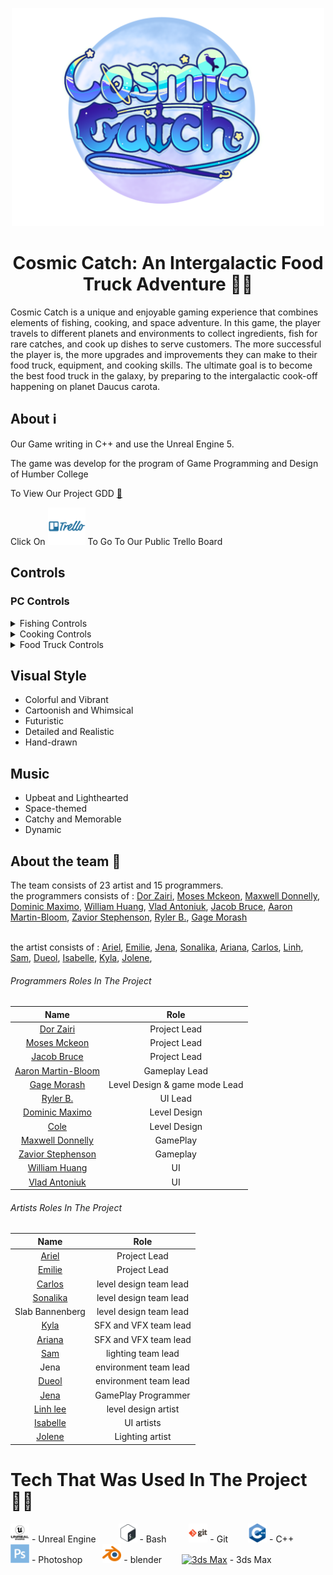 <p align="center">
<a href="">
  <img src="Assets/Cosmic_Catch-Logo.png" width="500" title="Cosmic Catch">
  </a>
</p>
<h1 align="center">Cosmic Catch: An Intergalactic Food Truck Adventure 🍗🚚</h1>

Cosmic Catch is a unique and enjoyable gaming experience that combines elements of fishing, cooking, and space adventure. In this game, the player travels to different planets and environments to collect ingredients, fish for rare catches, and cook up dishes to serve customers. The more successful the player is, the more upgrades and improvements they can make to their food truck, equipment, and cooking skills. The ultimate goal is to become the best food truck in the galaxy, by preparing to the intergalactic cook-off happening on planet Daucus carota.

## About :information_source:

Our Game writing in C++ and use the Unreal Engine 5.

The game was develop for the program of Game Programming and Design of Humber College

To View Our Project GDD <a href ="https://docs.google.com/document/d/1z9bbO228pJGLcEswCIYL1J6K8Z5_Y8eXFhxP-M9GANo/edit?usp=sharing"> :open_book:</a>

Click On <code><a href="https://trello.com/b/1UWEQkvj/cosmic-catch"><img src="https://raw.githubusercontent.com/devicons/devicon/1119b9f84c0290e0f0b38982099a2bd027a48bf1/icons/trello/trello-plain-wordmark.svg" alt="trello board" width="60" height="60"/></a></code> To Go To Our Public Trello Board

## Controls

### PC Controls

<details>
    <summary>Fishing Controls </summary>
    &nbsp;  - Space: Cast line, Sink Anchor
    <br>
    &nbsp; - WASD Keys: Change fishing angle
    <br>
    &nbsp;  - Left Mouse Button: Set hook
    <br>
    &nbsp; - Right Mouse Button: Reel in line
    <br>
</details>

<details>
   <summary>Cooking Controls </summary>
   &nbsp; - Mouse: Move ingredients
    <br>
    &nbsp; - WASD Keys: Rotate ingredients
    <br>
    &nbsp; - Left Mouse Button: Pick up/drop ingredients
    <br>
    &nbsp; - Right Mouse Button: Use utensils
    <br>
    &nbsp; - E Key: Season dish
    <br>
    &nbsp; - Q Key: Plate dish
    <br>
</details>

<details>
   <summary>Food Truck Controls </summary>
&nbsp;- WASD Keys: Move food truck
 <br>
&nbsp;- Mouse: Rotate food truck
 <br>
&nbsp;- Left Mouse Button: Interact with environment
 <br>
&nbsp;- Right Mouse Button: Open menu/inventory
 <br>
&nbsp;- Spacebar: Accelerate
 <br>
&nbsp;- Shift Key: Brake
</details>

<!-- TODO add this section only if we finish it -->
<!-- ### Console Controls
<details>
   <summary>Fishing Controls</summary>
    &nbsp;- Left Joystick: Reel in or cast line
    <br>
    &nbsp;- Right Joystick: Change fishing angle
    <br>
    &nbsp;- A button: Set hook
    <br>
    &nbsp;- B button: Reel in line

</details>


<details>
   <summary>Cooking Controls</summary>
        &nbsp;- Left Joystick: Move ingredients
        <br>
        &nbsp;- Right Joystick: Rotate ingredients
        <br>
        &nbsp;- A button: Pick up/drop ingredients
        <br>
        &nbsp;- B button: Use utensils
        <br>
        &nbsp;- X button: Season dish
        <br>
        &nbsp;- Y button: Plate dish
</details>


<details>
   <summary>Food Truck Controls</summary>
        &nbsp;- Left Joystick: Move food truck
        <br>
        &nbsp;- Right Joystick: Rotate food truck
        <br>
        &nbsp;- A button: Interact with environment
        <br>
        &nbsp;- B button: Open menu/inventory
        <br>
        &nbsp;- X button: Accelerate
        <br>
        &nbsp;- Y button: Brake
</details>

### Mobile Controls

<details>
   <summary>Fishing Controls</summary>
        &nbsp;- Swipe left/right: Reel in or cast line
        <br>
        &nbsp;- Swipe up/down: Change fishing angle
        <br>
        &nbsp;- Tap: Set hook
        <br>
        &nbsp;- Hold: Reel in line
</details>

<details>
   <summary>Cooking Controls</summary>
        &nbsp;- Drag: Move ingredients
        <br>
        &nbsp;- Swipe: Rotate ingredients
        <br>
        &nbsp;- Tap: Pick up/drop ingredients
        <br>
        &nbsp;- Hold: Use utensils
        <br>
        &nbsp;- Double Tap: Season dish
        <br>
        &nbsp;- Triple Tap: Plate dish
</details>


####


<details>
   <summary>Food Truck Controls</summary>
&nbsp;- Swipe left/right: Move food truck
<br>
&nbsp;- Swipe up/down: Rotate food truck
<br>
&nbsp;- Tap: Interact with environment
<br>
&nbsp;- Hold: Open menu/inventory
<br>
&nbsp;- Accelerometer: Accelerate/Brake
</details> -->

## Visual Style

<!-- TODO add some examples -->

- Colorful and Vibrant
- Cartoonish and Whimsical
- Futuristic
- Detailed and Realistic
- Hand-drawn

## Music

- Upbeat and Lighthearted
- Space-themed
- Catchy and Memorable
- Dynamic

## About the team :star2:

<!-- TODO  add all the members of this project -->

The team consists of 23 artist and 15 programmers.
<br>
the programmers consists of :
<a href="https://www.linkedin.com/in/dorz/">Dor Zairi</a>,
<a href="https://www.linkedin.com/in/moses-mckeon-90212a221/">Moses Mckeon</a>,
<a href="https://www.linkedin.com/in/dorz/">Maxwell Donnelly</a>,
<a href="https://twitter.com/Akuzukii">Dominic Maximo</a>,
<a href="https://www.linkedin.com/in/william-huang-759a3921b">William Huang</a>,
<a href="https://www.linkedin.com/in/antoniukoff/">Vlad Antoniuk</a>,
<a href="https://www.linkedin.com/in/jacob-bruce-93224522b/">Jacob Bruce</a>,
<a href="https://www.linkedin.com/in/aaron-martin-bloom-34050a231/">Aaron Martin-Bloom</a>,
<a href="https://www.linkedin.com/in/zavior-stephenson-87254b19b/">Zavior Stephenson</a>,
<a href="https://ca.linkedin.com/in/ryler-bleau-359013206">Ryler B.</a>,
<a href="https://www.linkedin.com/in/gage-morash-a70131196/">Gage Morash</a>

<br>
the artist consists of :
<a href="https://www.linkedin.com/mwlite/in/ariel-lima-702291269">Ariel</a>,
<a href="https://www.linkedin.com/in/c-f-émilie-194a07268/">Emilie</a>,
<a href="https://www.linkedin.com/in/jena-palma-thompson-b40b64239">Jena</a>,
<a href="https://www.linkedin.com/in/sonalika-bansiwal-721b21219">Sonalika</a>,
<a href="https://www.linkedin.com/in/ariana-yang-94b165259/">Ariana</a>,
<a href="https://www.linkedin.com/in/carlos-iglesias-fu-460094149/">Carlos</a>,
<a href="https://www.linkedin.com/in/linh-luu-b44b61233">Linh</a>,
<a href="https://www.linkedin.com/in/sam-sameni-aa4609221">Sam</a>,
<a href="https://www.linkedin.com/in/dueol-lee-endjfcar/">Dueol</a>,
<a href="https://www.linkedin.com/in/itsabelle">Isabelle</a>,
<a href="https://www.linkedin.com/in/kyla-evans-48a106217/">Kyla</a>,
<a href="https://www.linkedin.com/in/jolene-sollner-48b768220">Jolene</a>,

###### Programmers Roles In The Project

<!-- TODO add all the programmers and their role -->
<div align="center">

|                                            Name                                            |             Role              |
| :----------------------------------------------------------------------------------------: | :---------------------------: |
|                 <a href="https://www.linkedin.com/in/dorz/">Dor Zairi</a>                  |         Project Lead          |
|       <a href="https://www.linkedin.com/in/moses-mckeon-90212a221/">Moses Mckeon</a>       |         Project Lead          |
|        <a href="https://www.linkedin.com/in/jacob-bruce-93224522b/">Jacob Bruce</a>        |         Project Lead          |
| <a href="https://www.linkedin.com/in/aaron-martin-bloom-34050a231/">Aaron Martin-Bloom</a> |         Gameplay Lead         |
|        <a href="https://www.linkedin.com/in/gage-morash-a70131196/">Gage Morash</a>        | Level Design & game mode Lead |
|          <a href="https://ca.linkedin.com/in/ryler-bleau-359013206">Ryler B.</a>           |            UI Lead            |
|                 <a href="https://twitter.com/Akuzukii">Dominic Maximo</a>                  |         Level Design          |
|                           <a href="https://twitter.com">Cole</a>                           |         Level Design          |
|     <a href="https://www.linkedin.com/in/moses-mckeon-90212a221/">Maxwell Donnelly</a>     |           GamePlay            |
|  <a href="https://www.linkedin.com/in/zavior-stephenson-87254b19b/">Zavior Stephenson</a>  |           Gameplay            |
|      <a href="https://www.linkedin.com/in/william-huang-759a3921b">William Huang</a>       |              UI               |
|            <a href="https://www.linkedin.com/in/antoniukoff/">Vlad Antoniuk</a>            |              UI               |

</div>

###### Artists Roles In The Project

<!-- TODO add all the artists and their role -->

<div align="center">

|                                      Name                                      |          Role          |
| :----------------------------------------------------------------------------: | :--------------------: |
|  <a href="https://www.linkedin.com/mwlite/in/ariel-lima-702291269">Ariel</a>   |      Project Lead      |
|     <a href="https://www.linkedin.com/in/c-f-émilie-194a07268/">Emilie</a>     |      Project Lead      |
| <a href="https://www.linkedin.com/in/carlos-iglesias-fu-460094149/">Carlos</a> | level design team lead |
| <a href="https://www.linkedin.com/in/sonalika-bansiwal-721b21219">Sonalika</a> | level design team lead |
|                                Slab Bannenberg                                 | level design team lead |
|      <a href="https://www.linkedin.com/in/kyla-evans-48a106217/">Kyla</a>      | SFX and VFX team lead  |
|    <a href="https://www.linkedin.com/in/ariana-yang-94b165259/">Ariana</a>     | SFX and VFX team lead  |
|       <a href="https://www.linkedin.com/in/sam-sameni-aa4609221">Sam</a>       |   lighting team lead   |
|                                      Jena                                      | environment team lead  |
|      <a href="https://www.linkedin.com/in/dueol-lee-endjfcar/">Dueol</a>       | environment team lead  |
|  <a href="https://www.linkedin.com/in/jena-palma-thompson-b40b64239">Jena</a>  |  GamePlay Programmer   |
|    <a href="https://www.linkedin.com/in/linh-luu-b44b61233"> Linh lee </a>     |  level design artist   |
|          <a href="https://www.linkedin.com/in/itsabelle">Isabelle</a>          |       UI artists       |
|   <a href="https://www.linkedin.com/in/jolene-sollner-48b768220">Jolene</a>    |    Lighting artist     |

</div>

# Tech That Was Used In The Project 👩‍💻

<!-- TODO add more tech to this section -->

<a align="center" href="https://en.wikipedia.org/wiki/Unreal_Engine"><img src="https://raw.githubusercontent.com/devicons/devicon/1119b9f84c0290e0f0b38982099a2bd027a48bf1/icons/unrealengine/unrealengine-original-wordmark.svg" alt="Unreal Engine" width="30" height="30"/></a> - Unreal Engine &emsp;&emsp; <a href="https://en.wikipedia.org/wiki/Bash_(Unix_shell)"><img src="https://raw.githubusercontent.com/devicons/devicon/1119b9f84c0290e0f0b38982099a2bd027a48bf1/icons/bash/bash-original.svg" alt="Bash" width="30" height="30"/></a> - Bash &emsp;&emsp; <a href="https://en.wikipedia.org/wiki/Git"><img src="https://raw.githubusercontent.com/devicons/devicon/1119b9f84c0290e0f0b38982099a2bd027a48bf1/icons/git/git-original-wordmark.svg" alt="Git" width="30" height="30"/></a> - Git &emsp;&emsp;<a href="https://en.wikipedia.org/wiki/C++"><img src="https://raw.githubusercontent.com/devicons/devicon/1119b9f84c0290e0f0b38982099a2bd027a48bf1/icons/cplusplus/cplusplus-original.svg" alt="C++" width="30" height="30"/></a> - C++&emsp;&emsp; <a href="https://en.wikipedia.org/wiki/photoshop"><img src="https://raw.githubusercontent.com/devicons/devicon/1119b9f84c0290e0f0b38982099a2bd027a48bf1/icons/photoshop/photoshop-plain.svg" alt="Photoshop" width="30" height="30"/></a> - Photoshop &emsp;&emsp;<a href="https://en.wikipedia.org/wiki/Blender_(software)"><img src="https://raw.githubusercontent.com/devicons/devicon/1119b9f84c0290e0f0b38982099a2bd027a48bf1/icons/blender/blender-original.svg" alt="blender" width="30" height="30"/></a> - blender &emsp;&emsp;<a href="https://en.wikipedia.org/wiki/Autodesk_3ds_Max"><img src="https://www.svgrepo.com/show/303505/3ds-max-full-logo.svg" alt="3ds Max" width="30" height="30"/></a> - 3ds Max

<!-- TODO make a gif for the game -->
<!-- # Show Case -->

<!-- ### Attack

![Josh Attacking](https://github.com/Ckrcok/JOSH-FIGHT-THE-VIDEO-GAME/blob/main/ShowCase/Attacking.gif)

### Block

![Josh Blocking](https://github.com/Ckrcok/JOSH-FIGHT-THE-VIDEO-GAME/blob/main/ShowCase/Blocking.gif)

### Dodge

![Josh Dodging](https://github.com/Ckrcok/JOSH-FIGHT-THE-VIDEO-GAME/blob/main/ShowCase/Dodging.gif) -->
